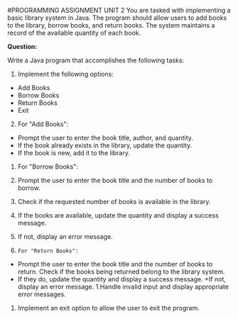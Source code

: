 #PROGRAMMING ASSIGNMENT UNIT 2
You are tasked with implementing a basic library system in Java. The program should allow users to add books to the library, borrow books, and return books. The system maintains a record of the available quantity of each book.

**Question:**

Write a Java program that accomplishes the following tasks:

1. Implement the following options:

- Add Books
- Borrow Books
- Return Books
- Exit
2. For "Add Books":

+ Prompt the user to enter the book title, author, and quantity.
+ If the book already exists in the library, update the quantity.
+ If the book is new, add it to the library.
1. For "Borrow Books":

1. Prompt the user to enter the book title and the number of books to borrow.
1. Check if the requested number of books is available in the library.
1. If the books are available, update the quantity and display a success message.
1. If not, display an error message.
4.     For "Return Books":

+ Prompt the user to enter the book title and the number of books to return.
Check if the books being returned belong to the library system.
+ If they do, update the quantity and display a success message.
+If not, display an error message.
1.Handle invalid input and display appropriate error messages.

1. Implement an exit option to allow the user to exit the program.